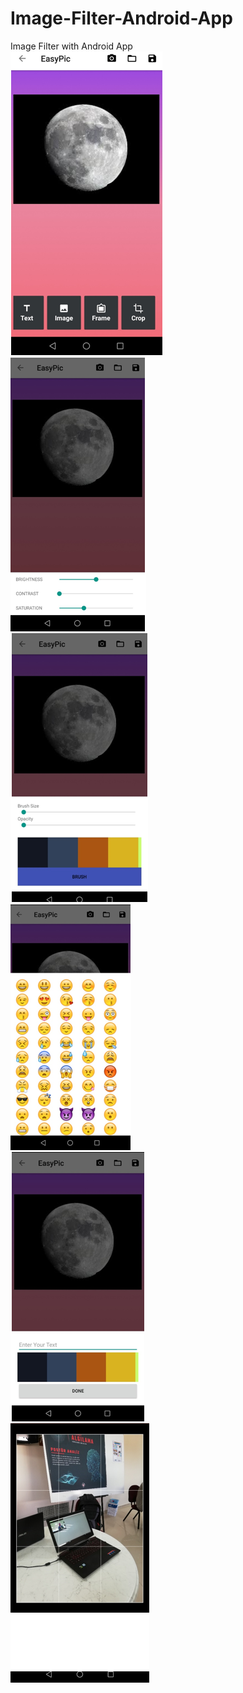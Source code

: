 # Image-Filter-Android-App
Image Filter with Android App
<br>
![img](https://github.com/oguncan/Image-Filter-Android-App/blob/master/Screenshot_1.png)
<br>
![img](https://github.com/oguncan/Image-Filter-Android-App/blob/master/Screenshot_2.png)
<br>
![img](https://github.com/oguncan/Image-Filter-Android-App/blob/master/Screenshot_3.png)
<br>
![img](https://github.com/oguncan/Image-Filter-Android-App/blob/master/Screenshot_4.png)
<br>
![img](https://github.com/oguncan/Image-Filter-Android-App/blob/master/Screenshot_5.png)
<br>
![img](https://github.com/oguncan/Image-Filter-Android-App/blob/master/Screenshot_6.png)
